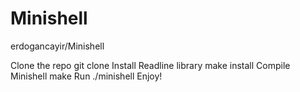# Minishell
erdogancayir/Minishell

Clone the repo git clone
Install Readline library make install
Compile Minishell make
Run ./minishell
Enjoy!
